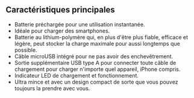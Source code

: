 ## Caractéristiques principales

*	Batterie préchargée pour une utilisation instantanée.
*	Idéale pour charger des smartphones.
*	Batterie au lithium-polymère qui, en plus d'être plus fiable, efficace et légère, peut stocker la charge maximale pour aussi longtemps que possible.
*	Câble microUSB intégré pour ne pas avoir des enchevêtrement.
*	Sortie supplémentaire USB type A pour connecter toute câble de chargement pour charger n'importe quel appareil, iPhone compris.
*	Indicateur LED de chargement et fonctionnement.
*	Ultra mince et avec un design compact de sorte que vous pouvez toujours la prendre avec vous.

